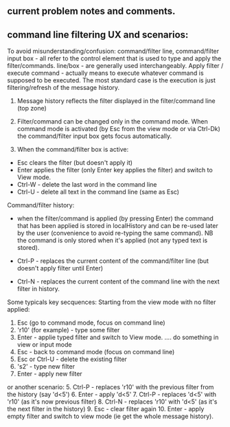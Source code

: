 ## current problem notes and comments.

## command line filtering UX and scenarios:
To avoid misunderstanding/confusion: command/filter line, command/filter input box - all refer to the control element that is used to type and apply the filter/commands. line/box - are generally used interchangeably.
Apply filter / execute command - actually means to execute whatever command is supposed to be executed. The most standard case is the execution is just filtering/refresh of the message history.

1. Message history reflects the filter displayed in the filter/command line (top zone)
2. Filter/command can be changed only in the command mode. When command mode is activated (by Esc from the view mode or via Ctrl-Dk) the command/filter input box gets focus automatically.

3. When the command/filter box is active:
- Esc clears the filter (but doesn't apply it)
- Enter applies the filter (only Enter key applies the filter) and switch to View mode.
- Ctrl-W - delete the last word in the command line
- Ctrl-U - delete all text in the command line (same as Esc)


Command/filter history:
- when the filter/command is applied (by pressing Enter) the command that has been applied is stored in localHistory and can be re-used later by the user (convenience to avoid re-typing the same command). NB the command is only stored when it's applied (not any typed text is stored).

- Ctrl-P - replaces the current content of the command/filter line (but doesn't apply filter until Enter)
- Ctrl-N - replaces the current content of the command line with the next filter in history.

Some typicals key secquences:
Starting from the view mode with no filter applied:
1. Esc (go to command mode, focus on command line)
2. 'r10' (for example) - type some filter
3. Enter - applie typed filter and switch to  View mode.
.... do something in view or input mode
4. Esc - back to command mode (focus on command line)
5. Esc or Ctrl-U - delete the existing filter
6. 's2' - type new filter
7. Enter - apply new filter


or another scenario:
5. Ctrl-P - replaces 'r10' with the previous filter from the history (say 'd<5')
6. Enter - apply 'd<5'
7. Ctrl-P - replaces 'd<5' with 'r10' (as it's now previous filter)
8. Ctrl-N - replaces 'r10' with 'd<5' (as it's the next filter in the history)
9. Esc - clear filter again
10. Enter - apply empty filter and switch to view mode (ie get the whole message history).




